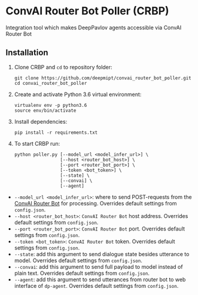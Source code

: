 # ConvAI Router Bot Poller (CRBP)

Integration tool which makes DeepPavlov agents accessible via ConvAI Router Bot

## Installation
1. Clone CRBP and `cd` to repository folder:
    ```
    git clone https://github.com/deepmipt/convai_router_bot_poller.git
    cd convai_router_bot_poller
    ```
2. Create and activate Python 3.6 virtual environment:
    ```
    virtualenv env -p python3.6
    source env/bin/activate
    ```
3.  Install dependencies:
    ```
    pip install -r requirements.txt
    ```
4. To start CRBP run:
    ```
    python poller.py [--model_url <model_infer_url>] \
                     [--host <router_bot_host>] \
                     [--port <router_bot_port>] \
                     [--token <bot_token>] \
                     [--state] \
                     [--convai] \
                     [--agent]
    ```
 * `--model_url <model_infer_url>`: where to send POST-requests from the
    [ConvAI Router Bot](https://github.com/deepmipt/convai_router_bot) for processing. Overrides default settings from `config.json`.
 * `--host <router_bot_host>`: `ConvAI Router Bot` host address. Overrides default settings from `config.json`.
 * `--port <router_bot_port>`: `ConvAI Router Bot` port. Overrides default settings from `config.json`.
 * `--token <bot_token>`: `ConvAI Router Bot` token. Overrides default settings from `config.json`.
 * `--state`: add this argument to send dialogue state besides utterance to model. Overrides default settings from `config.json`.
 * `--convai`: add this argument to send full payload to model instead of plain text. Overrides default settings from `config.json`.
 * `--agent`: add this argument to send utterances from router bot to web interface of `dp-agent`. Overrides default settings from `config.json`.
